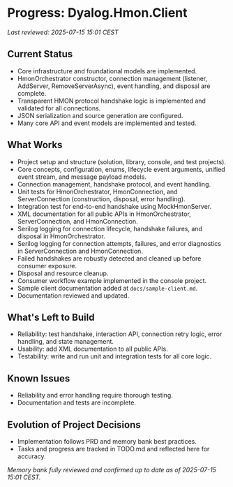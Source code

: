 # Progress: Dyalog.Hmon.Client

_Last reviewed: 2025-07-15 15:01 CEST_

## Current Status
- Core infrastructure and foundational models are implemented.
- HmonOrchestrator constructor, connection management (listener, AddServer, RemoveServerAsync), event handling, and disposal are complete.
- Transparent HMON protocol handshake logic is implemented and validated for all connections.
- JSON serialization and source generation are configured.
- Many core API and event models are implemented and tested.

## What Works
- Project setup and structure (solution, library, console, and test projects).
- Core concepts, configuration, enums, lifecycle event arguments, unified event stream, and message payload models.
- Connection management, handshake protocol, and event handling.
- Unit tests for HmonOrchestrator, HmonConnection, and ServerConnection (construction, disposal, error handling).
- Integration test for end-to-end handshake using MockHmonServer.
- XML documentation for all public APIs in HmonOrchestrator, ServerConnection, and HmonConnection.
- Serilog logging for connection lifecycle, handshake failures, and disposal in HmonOrchestrator.
- Serilog logging for connection attempts, failures, and error diagnostics in ServerConnection and HmonConnection.
- Failed handshakes are robustly detected and cleaned up before consumer exposure.
- Disposal and resource cleanup.
- Consumer workflow example implemented in the console project.
- Sample client documentation added at `docs/sample-client.md`.
- Documentation reviewed and updated.

## What's Left to Build
- Reliability: test handshake, interaction API, connection retry logic, error handling, and state management.
- Usability: add XML documentation to all public APIs.
- Testability: write and run unit and integration tests for all core logic.

## Known Issues
- Reliability and error handling require thorough testing.
- Documentation and tests are incomplete.

## Evolution of Project Decisions
- Implementation follows PRD and memory bank best practices.
- Tasks and progress are tracked in TODO.md and reflected here for accuracy.

_Memory bank fully reviewed and confirmed up to date as of 2025-07-15 15:01 CEST._
